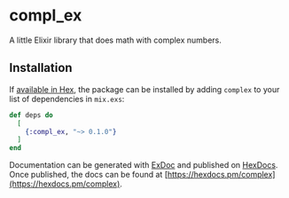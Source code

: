 # compl_ex

A little Elixir library that does math with complex numbers.

## Installation

If [available in Hex](https://hex.pm/docs/publish), the package can be installed
by adding `complex` to your list of dependencies in `mix.exs`:

```elixir
def deps do
  [
    {:compl_ex, "~> 0.1.0"}
  ]
end
```

Documentation can be generated with [ExDoc](https://github.com/elixir-lang/ex_doc)
and published on [HexDocs](https://hexdocs.pm). Once published, the docs can
be found at [https://hexdocs.pm/complex](https://hexdocs.pm/complex).
